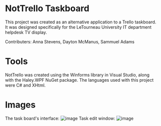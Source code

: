 # NotTrello Taskboard
This project was created as an alternative application to a Trello taskboard. It was designed specifically for the LeTourneau University IT department helpdesk TV display. 

Contributers: Anna Stevens, Dayton McManus, Sammuel Adams

# Tools

NotTrello was created using the Winforms library in Visual Studio, along with the Haley.WPF NuGet package. The languages used with this project were C# and XHtml.

# Images

The task board's interface:
![image](https://github.com/AnnaStevensDev/TaskBoard/assets/128333519/4ee9f9cf-b9cf-4d60-87b3-cc901021a2a6)
Task edit window:
![image](https://github.com/AnnaStevensDev/TaskBoard/assets/128333519/e00f2c49-05d7-4892-bcbf-031764ea9e03)


